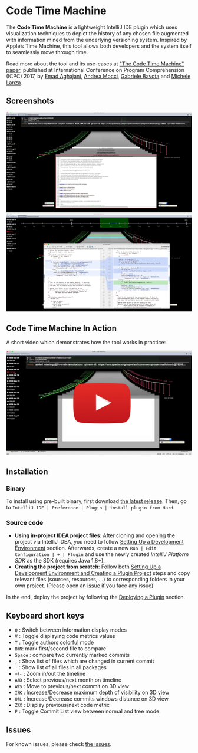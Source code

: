 # Code Time Machine
The **Code Time Machine** is a lightweight IntelliJ IDE plugin which uses visualization techniques to depict the history of any chosen file augmented with information mined from the underlying versioning system. Inspired by Apple’s Time Machine, this tool allows both developers and the system itself to seamlessly move through time.

Read more about the tool and its use-cases at ["The Code Time Machine" paper](http://www.inf.usi.ch/phd/aghajani/resources/papers/agha2017a.pdf), published at International Conference on Program Comprehension (ICPC) 2017, by [Emad Aghajani](http://www.inf.usi.ch/phd/aghajani), [Andrea Mocci](http://www.inf.usi.ch/postdoc/mocci), [Gabriele Bavota](http://www.inf.usi.ch/faculty/bavota) and [Michele Lanza](http://www.inf.usi.ch/faculty/lanza).

## Screenshots

![Plugin Screenshot- Main Window](./screens/pluginScreenshot_1.jpg "Plugin Screenshot- Main Window")
![Plugin Screenshot- Diff Window](./screens/pluginScreenshot_2.jpg "Plugin Screenshot- Diff Window")

## Code Time Machine In Action
A short video which demonstrates how the tool works in practice:

[![Code Time Machine In Action](./screens/youtube-preview.jpg)](https://www.youtube.com/watch?v=cBctQbjlAFY "Code Time Machine In Action")

## Installation
### Binary
To install using pre-built  binary, first download [the latest release](https://github.com/Emadpres/CodeTimeMachine/releases/latest). Then, go to `IntelliJ IDE | Preference | Plugin | install plugin from Hard`.

### Source code
- **Using in-project IDEA project files**:
After cloning and opening the project via IntelliJ IDEA, you need to follow [Setting Up a Development Environment](./docs/setup-and-deploy) section. Afterwards, create a new `Run | Edit Configuration | + | Plugin` and use the newly created *IntelliJ Platform SDK* as the SDK (requires Java 1.8+).
- **Creating the project from scratch**:
Follow both [Setting Up a Development Environment and Creating a Plugin Project](./docs/setup-and-deploy) steps and copy relevant files (sources, resources, ...) to corresponding folders in your own project. (Please open an [issue](https://github.com/Emadpres/CodeTimeMachine/issues) if you face any issue)

In the end, deploy the project by following the [Deploying a Plugin](./docs/setup-and-deploy) section.

## Keyboard short keys
- `Q` : Switch between information display modes
- `V` : Toggle displaying code metrics values
- `T` : Toggle authors colorful mode
- `B`/`N`: mark first/second file to compare
- `Space` : compare two currently marked commits
- `,` : Show list of files which are changed in current commit
- `.` : Show list of all files in all packages
- `+`/`-` : Zoom in/out the timeline
- `A`/`D` : Select previous/next month on timeline
- `W`/`S` : Move to previous/next commit on 3D view
- `I`/`K` : Increase/Decrease maximum depth of visibility on 3D view
- `O`/`L` : Increase/Decrease commits windows distance on 3D view
- `Z`/`X` : Display previous/next code metric
- `F` : Toggle Commit List view between normal and tree mode.


## Issues
For known issues, please check [the issues](https://github.com/Emadpres/CodeTimeMachine/issues).